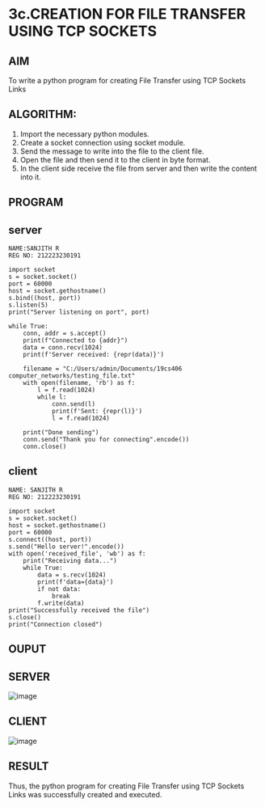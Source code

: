# 3c.CREATION FOR FILE TRANSFER USING TCP SOCKETS
## AIM
To write a python program for creating File Transfer using TCP Sockets Links
## ALGORITHM:
1. Import the necessary python modules.
2. Create a socket connection using socket module.
3. Send the message to write into the file to the client file.
4. Open the file and then send it to the client in byte format.
5. In the client side receive the file from server and then write the content into it.
## PROGRAM
## server
```
NAME:SANJITH R
REG NO: 212223230191

import socket
s = socket.socket()
port = 60000
host = socket.gethostname()
s.bind((host, port))
s.listen(5)
print("Server listening on port", port)

while True:
    conn, addr = s.accept()
    print(f"Connected to {addr}")
    data = conn.recv(1024)
    print(f'Server received: {repr(data)}')

    filename = "C:/Users/admin/Documents/19cs406 computer_networks/testing_file.txt" 
    with open(filename, 'rb') as f:
        l = f.read(1024)
        while l:
            conn.send(l)
            print(f'Sent: {repr(l)}')
            l = f.read(1024)

    print("Done sending")
    conn.send("Thank you for connecting".encode())
    conn.close()
```
## client
```
NAME: SANJITH R
REG NO: 212223230191

import socket
s = socket.socket()
host = socket.gethostname()
port = 60000
s.connect((host, port))
s.send("Hello server!".encode())
with open('received_file', 'wb') as f:
    print("Receiving data...")
    while True:
        data = s.recv(1024)
        print(f'data={data}')
        if not data:
            break
        f.write(data)
print("Successfully received the file")
s.close()
print("Connection closed")

```

## OUPUT
## SERVER
![image](https://github.com/user-attachments/assets/dd15059f-7c0b-450a-9be9-69dc920bec96)
## CLIENT
![image](https://github.com/user-attachments/assets/b41000cd-9ca1-410c-8979-35314de1dcb0)

## RESULT
Thus, the python program for creating File Transfer using TCP Sockets Links was 
successfully created and executed.
